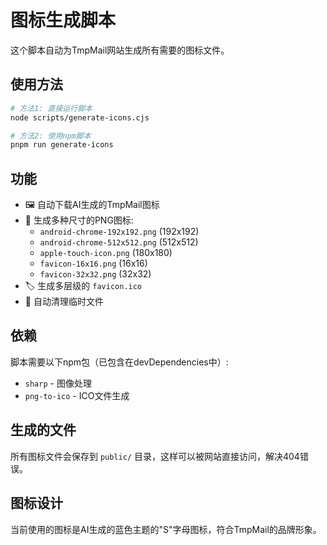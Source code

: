 # 图标生成脚本

这个脚本自动为TmpMail网站生成所有需要的图标文件。

## 使用方法

```bash
# 方法1: 直接运行脚本
node scripts/generate-icons.cjs

# 方法2: 使用npm脚本
pnpm run generate-icons
```

## 功能

- 🖼️ 自动下载AI生成的TmpMail图标
- 📐 生成多种尺寸的PNG图标:
  - `android-chrome-192x192.png` (192x192)
  - `android-chrome-512x512.png` (512x512) 
  - `apple-touch-icon.png` (180x180)
  - `favicon-16x16.png` (16x16)
  - `favicon-32x32.png` (32x32)
- 🏷️ 生成多层级的 `favicon.ico`
- 🧹 自动清理临时文件

## 依赖

脚本需要以下npm包（已包含在devDependencies中）:
- `sharp` - 图像处理
- `png-to-ico` - ICO文件生成

## 生成的文件

所有图标文件会保存到 `public/` 目录，这样可以被网站直接访问，解决404错误。

## 图标设计

当前使用的图标是AI生成的蓝色主题的"S"字母图标，符合TmpMail的品牌形象。 
